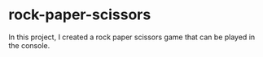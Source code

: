# rock-paper-scissors

In this project, I created a rock paper scissors game that can be played in the console.
